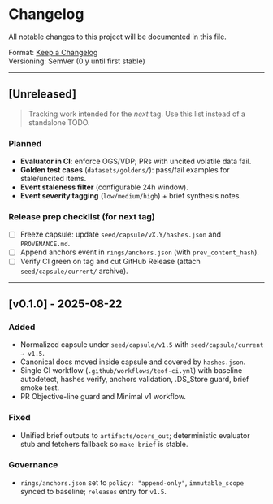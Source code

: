 # Changelog
All notable changes to this project will be documented in this file.

Format: [Keep a Changelog](https://keepachangelog.com/en/1.1.0/)  
Versioning: SemVer (0.y until first stable)

---

## [Unreleased]
> Tracking work intended for the *next* tag. Use this list instead of a standalone TODO.

### Planned
- **Evaluator in CI**: enforce OGS/VDP; PRs with uncited volatile data fail.
- **Golden test cases** (`datasets/goldens/`): pass/fail examples for stale/uncited items.
- **Event staleness filter** (configurable 24h window).
- **Event severity tagging** (`low/medium/high`) + brief synthesis notes.

### Release prep checklist (for next tag)
- [ ] Freeze capsule: update `seed/capsule/vX.Y/hashes.json` and `PROVENANCE.md`.
- [ ] Append anchors event in `rings/anchors.json` (with `prev_content_hash`).
- [ ] Verify CI green on tag and cut GitHub Release (attach `seed/capsule/current/` archive).

---

## [v0.1.0] - 2025-08-22
### Added
- Normalized capsule under `seed/capsule/v1.5` with `seed/capsule/current → v1.5`.
- Canonical docs moved inside capsule and covered by `hashes.json`.
- Single CI workflow (`.github/workflows/teof-ci.yml`) with baseline autodetect, hashes verify, anchors validation, .DS_Store guard, brief smoke test.
- PR Objective-line guard and Minimal v1 workflow.

### Fixed
- Unified brief outputs to `artifacts/ocers_out`; deterministic evaluator stub and fetchers fallback so `make brief` is stable.

### Governance
- `rings/anchors.json` set to `policy: "append-only"`, `immutable_scope` synced to baseline; `releases` entry for `v1.5`.
